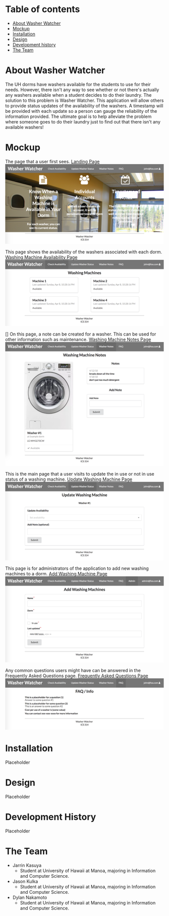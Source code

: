 # Table of contents

* [About Washer Watcher](#about-washer-watcher)
* [Mockup](#mockup)
* [Installation](#installation)
* [Design](#design)
* [Development history](#development-history)
* [The Team](#the-team)

# About Washer Watcher
The UH dorms have washers available for the students to use for their needs. However, there isn't any way to see whether or not there's actually any washers available when a student decides to do their laundry. The solution to this problem is Washer Watcher. This application will allow others to provide status updates of the availability of the washers. A timestamp will be provided with each update so a person can gauge the reliability of the information provided. The ultimate goal is to help alleviate the problem where someone goes to do their laundry just to find out that there isn't any available washers!

# Mockup
The page that a user first sees.
[Landing Page](http://washerwatcher.meteorapp.com/#/)
![](images/home-page.png)

This page shows the availability of the washers associated with each dorm. [Washing Machine Availability Page](http://washerwatcher.meteorapp.com/#/machines)
![](images/washer-availability.png)

[]
On this page, a note can be created for a washer. This can be used for other information such as maintenance. [Washing Machine Notes Page](http://washerwatcher.meteorapp.com/#/notes)
![](images/washer-notes.png)

This is the main page that a user visits to update the in use or not in use status of a washing machine. [Update Washing Machine Page](http://washerwatcher.meteorapp.com/#/machines)
![](images/washer-update.png)

This page is for administrators of the application to add new washing machines to a dorm. [Add Washing Machine Page](http://washerwatcher.meteorapp.com/#/admin)
![](images/add-washer.png)

Any common questions users might have can be answered in the Frequently Asked Questions page. [Frequently Asked Questions Page](http://washerwatcher.meteorapp.com/#/machines)
![](images/faq.png)

# Installation
Placeholder

# Design
Placeholder

# Development History
Placeholder

# The Team
- Jarrin Kasuya
  * Student at University of Hawaii at Manoa, majoring in Information and Computer Science.  
- Jason Kulka  
  * Student at University of Hawaii at Manoa, majoring in Information and Computer Science.  
- Dylan Nakamoto  
  * Student at University of Hawaii at Manoa, majoring in Information and Computer Science.  
